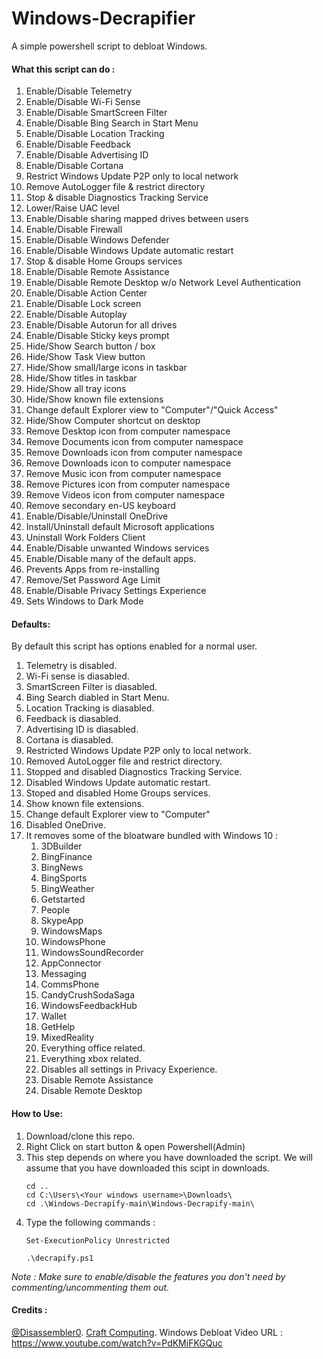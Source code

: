 # Windows-Decrapifier
A simple powershell script to debloat Windows.

#### What this script can do :
1. Enable/Disable Telemetry
2. Enable/Disable Wi-Fi Sense
3. Enable/Disable SmartScreen Filter
4. Enable/Disable Bing Search in Start Menu
5. Enable/Disable Location Tracking
6. Enable/Disable Feedback
7. Enable/Disable Advertising ID
8. Enable/Disable Cortana
9. Restrict Windows Update P2P only to local network
10. Remove AutoLogger file & restrict directory
11. Stop & disable Diagnostics Tracking Service
12. Lower/Raise UAC level
13. Enable/Disable sharing mapped drives between users
14. Enable/Disable Firewall
15. Enable/Disable Windows Defender
16. Enable/Disable Windows Update automatic restart
17. Stop & disable Home Groups services
18. Enable/Disable Remote Assistance
19. Enable/Disable Remote Desktop w/o Network Level Authentication
20. Enable/Disable Action Center
21. Enable/Disable Lock screen
22. Enable/Disable Autoplay
23. Enable/Disable Autorun for all drives
24. Enable/Disable Sticky keys prompt
25. Hide/Show Search button / box
26. Hide/Show Task View button
27. Hide/Show small/large icons in taskbar
28. Hide/Show titles in taskbar
29. Hide/Show all tray icons
30. Hide/Show known file extensions
31. Change default Explorer view to "Computer"/"Quick Access"
32. Hide/Show Computer shortcut on desktop
33. Remove Desktop icon from computer namespace
34. Remove Documents icon from computer namespace
35. Remove Downloads icon from computer namespace
36. Remove Downloads icon to computer namespace
37. Remove Music icon from computer namespace
38. Remove Pictures icon from computer namespace
39. Remove Videos icon from computer namespace
40. Remove secondary en-US keyboard
41. Enable/Disable/Uninstall OneDrive
42. Install/Uninstall default Microsoft applications
43. Uninstall Work Folders Client
44. Enable/Disable unwanted Windows services
45. Enable/Disable many of the default apps.
46. Prevents Apps from re-installing
47. Remove/Set Password Age Limit
48. Enable/Disable Privacy Settings Experience
49. Sets Windows to Dark Mode

#### Defaults:
By default this script has options enabled for a normal user.
1. Telemetry is disabled.
2. Wi-Fi sense is diasabled.
3. SmartScreen Filter is diasabled.
4. Bing Search diabled in Start Menu.
5. Location Tracking is diasabled.
6. Feedback is diasabled.
7. Advertising ID is diasabled.
8. Cortana is diasabled.
9. Restricted Windows Update P2P only to local network.
10. Removed AutoLogger file and restrict directory.
11. Stopped and disabled Diagnostics Tracking Service.
12. Disabled Windows Update automatic restart.
13. Stoped and disabled Home Groups services.
14. Show known file extensions.
15. Change default Explorer view to "Computer"
16. Disabled OneDrive.
17. It removes some of the bloatware bundled with Windows 10 :
    1. 3DBuilder
    2. BingFinance
    3. BingNews
    4. BingSports
    5. BingWeather
    6. Getstarted
    7. People
    8. SkypeApp
    9. WindowsMaps
    10. WindowsPhone
    11. WindowsSoundRecorder
    12. AppConnector
    13. Messaging
    14. CommsPhone
    15. CandyCrushSodaSaga
    16. WindowsFeedbackHub
    17. Wallet
    18. GetHelp
    19. MixedReality
    20. Everything office related.
    21. Everything xbox related.
    22. Disables all settings in Privacy Experience.
    23. Disable Remote Assistance
    24. Disable Remote Desktop

#### How to Use:
1. Download/clone this repo.
2. Right Click on start button & open Powershell(Admin)
3. This step depends on where you have downloaded the script.
    We will assume that you have downloaded this scipt in downloads.
    ```
    cd ..
    cd C:\Users\<Your windows username>\Downloads\
    cd .\Windows-Decrapify-main\Windows-Decrapify-main\
    ```
4. Type the following commands :
    ```
    Set-ExecutionPolicy Unrestricted
    ```
    ```
    .\decrapify.ps1
    ```
*Note : Make sure to enable/disable the features you don't need by commenting/uncommenting them out.*
#### Credits :
[@Disassembler0]( https://github.com/Disassembler0 ).
[Craft Computing]( https://www.youtube.com/channel/UCp3yVOm6A55nx65STpm3tXQ ).
Windows Debloat Video URL : https://www.youtube.com/watch?v=PdKMiFKGQuc <br>
